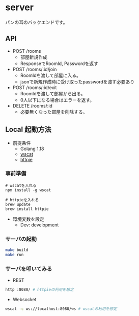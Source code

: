 # server

パンの耳のバックエンドです。

## API
- POST /rooms
  - 部屋新規作成
  - ResponseでRoomId, Passwordを返す
- POST /rooms/:id/join
  - RoomIdを渡して部屋に入る。
  - jsonで新規作成時に受け取ったpasswordを渡す必要あり
- POST /rooms/:id/exit
  - RoomIdを渡して部屋から出る。
  - 0人以下になる場合はエラーを返す。
- DELETE /rooms/:id 
  - 必要無くなった部屋を削除する。

## Local 起動方法
- 前提条件
  - Golang 1.18
  - [wscat](https://www.npmjs.com/package/wscat)
  - [httpie](https://httpie.io/docs/cli/installation)

### 事前準備
```
# wscatを入れる
npm install -g wscat

# httpieを入れる
brew update
brew install httpie
```

- 環境変数を設定
  - Dev: development
  
### サーバの起動 
```bash
make build
make run
```

### サーバを叩いてみる
- REST 
```bash
http :8080/ # httpieの利用を想定
```

- Websocket
```bash
wscat -c ws://localhost:8080/ws # wscatの利用を想定    
```

